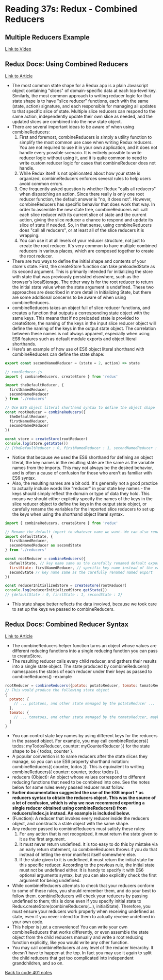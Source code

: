 # Reading 37s: Redux - Combined Reducers

## Multiple Reducers Example

[Link to Video](https://www.youtube.com/watch?v=gBER4Or86hE&ab_channel=LearnCode.academy)

## Redux Docs: Using Combined Reducers

[Link to Article](https://redux.js.org/recipes/structuring-reducers/using-combinereducers/)

- The most common state shape for a Redux app is a plain Javascript object containing "slices" of domain-specific data at each top-level key. Similarly, the most common approach to writing reducer logic for that state shape is to have "slice reducer" functions, each with the same (state, action) signature, and each responsible for managing all updates to that specific slice of state. Multiple slice reducers can respond to the same action, independently update their own slice as needed, and the updated slices are combined into the new state object.
- There are several important ideas to be aware of when using combineReducers:
  1. First and foremost, combineReducers is simply a utility function to simplify the most common use case when writing Redux reducers. You are not required to use it in your own application, and it does not handle every possible scenario. It is entirely possible to write reducer logic without using it, and it is quite common to need to write custom reducer logic for cases that combineReducer does not handle.
  1. While Redux itself is not opinionated about how your state is organized, combineReducers enforces several rules to help users avoid common errors.
  1. One frequently asked question is whether Redux "calls all reducers" when dispatching an action. Since there really is only one root reducer function, the default answer is "no, it does not". However, combineReducers has specific behavior that does work that way. In order to assemble the new state tree, combineReducers will call each slice reducer with its current slice of state and the current action, giving the slice reducer a chance to respond and update its slice of state if needed. So, in that sense, using combineReducers does "call all reducers", or at least all of the slice reducers it is wrapping.
  1. You can use it at all levels of your reducer structure, not just to create the root reducer. It's very common to have multiple combined reducers in various places, which are composed together to create the root reducer.
- There are two ways to define the initial shape and contents of your store's state. First, the createStore function can take preloadedState as its second argument. This is primarily intended for initializing the store with state that was previously persisted elsewhere, such as the browser's localStorage. The other way is for the root reducer to return the initial state value when the state argument is undefined. These two approaches are described in more detail in Initializing State, but there are some additional concerns to be aware of when using combineReducers.
- combineReducers takes an object full of slice reducer functions, and creates a function that outputs a corresponding state object with the same keys. This means that if no preloaded state is provided to createStore, the naming of the keys in the input slice reducer object will define the naming of the keys in the output state object. The correlation between these names is not always apparent, especially when using ES6 features such as default module exports and object literal shorthands.
- Here's an example of how use of ES6 object literal shorthand with combineReducers can define the state shape:

```js
export const secondNamedReducer = (state = 2, action) => state

// rootReducer.js
import { combineReducers, createStore } from 'redux'

import theDefaultReducer, {
  firstNamedReducer,
  secondNamedReducer
} from './reducers'

// Use ES6 object literal shorthand syntax to define the object shape
const rootReducer = combineReducers({
  theDefaultReducer,
  firstNamedReducer,
  secondNamedReducer
})

const store = createStore(rootReducer)
console.log(store.getState())
// {theDefaultReducer : 0, firstNamedReducer : 1, secondNamedReducer : 2}
```

- Notice that because we used the ES6 shorthand for defining an object literal, the key names in the resulting state are the same as the variable names from the imports. This may not always be the desired behavior, and is often a cause of confusion for those who aren't as familiar with ES6 syntax.
- Also, the resulting names are a bit odd. It's generally not a good practice to actually include words like "reducer" in your state key names - the keys should simply reflect the domain or type of data they hold. This means we should either explicitly specify the names of the keys in the slice reducer object to define the keys in the output state object, or carefully rename the variables for the imported slice reducers to set up the keys when using the shorthand object literal syntax.

```js
import { combineReducers, createStore } from 'redux'

// Rename the default import to whatever name we want. We can also rename a named import.
import defaultState, {
  firstNamedReducer,
  secondNamedReducer as secondState
} from './reducers'

const rootReducer = combineReducers({
  defaultState, // key name same as the carefully renamed default export
  firstState: firstNamedReducer, // specific key name instead of the variable name
  secondState // key name same as the carefully renamed named export
})

const reducerInitializedStore = createStore(rootReducer)
console.log(reducerInitializedStore.getState())
// {defaultState : 0, firstState : 1, secondState : 2}
```

- This state shape better reflects the data involved, because we took care to set up the keys we passed to combineReducers.

## Redux Docs: Combined Reducer Syntax

[Link to Article](https://redux.js.org/api/combinereducers/)

- The combineReducers helper function turns an object whose values are different reducing functions into a single reducing function you can pass to createStore.
- The resulting reducer calls every child reducer, and gathers their results into a single state object. The state produced by combineReducers() namespaces the states of each reducer under their keys as passed to combineReducers()
-example

```js
rootReducer = combineReducers({potato: potatoReducer, tomato: tomatoReducer})
// This would produce the following state object
{
  potato: {
    // ... potatoes, and other state managed by the potatoReducer ...
  },
  tomato: {
    // ... tomatoes, and other state managed by the tomatoReducer, maybe some nice sauce? ...
  }
}
```

- You can control state key names by using different keys for the reducers in the passed object. For example, you may call combineReducers({ todos: myTodosReducer, counter: myCounterReducer }) for the state shape to be { todos, counter }.
- A popular convention is to name reducers after the state slices they manage, so you can use ES6 property shorthand notation: combineReducers({ counter, todos }). This is equivalent to writing combineReducers({ counter: counter, todos: todos }).
- reducers (Object): An object whose values correspond to different reducing functions that need to be combined into one. See the notes below for some rules every passed reducer must follow.
- **Earlier documentation suggested the use of the ES6 import * as reducers syntax to obtain the reducers object. This was the source of a lot of confusion, which is why we now recommend exporting a single reducer obtained using combineReducers() from reducers/index.js instead. An example is included below.**
- (Function): A reducer that invokes every reducer inside the reducers object, and constructs a state object with the same shape.
- Any reducer passed to combineReducers must satisfy these rules:
  1. For any action that is not recognized, it must return the state given to it as the first argument.
  1. It must never return undefined. It is too easy to do this by mistake via an early return statement, so combineReducers throws if you do that instead of letting the error manifest itself somewhere else.
  1. If the state given to it is undefined, it must return the initial state for this specific reducer. According to the previous rule, the initial state must not be undefined either. It is handy to specify it with ES6 optional arguments syntax, but you can also explicitly check the first argument for being undefined.
- While combineReducers attempts to check that your reducers conform to some of these rules, you should remember them, and do your best to follow them. combineReducers will check your reducers by passing undefined to them; this is done even if you specify initial state to Redux.createStore(combineReducers(...), initialState). Therefore, you must ensure your reducers work properly when receiving undefined as state, even if you never intend for them to actually receive undefined in your own code.
- This helper is just a convenience! You can write your own combineReducers that works differently, or even assemble the state object from the child reducers manually and write a root reducing function explicitly, like you would write any other function.
- You may call combineReducers at any level of the reducer hierarchy. It doesn't have to happen at the top. In fact you may use it again to split the child reducers that get too complicated into independent grandchildren, and so on.

[Back to code 401 notes](../401-Javascript.md)